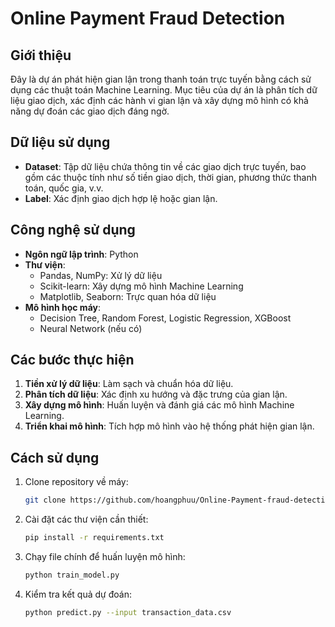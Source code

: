 # Online Payment Fraud Detection

## Giới thiệu
Đây là dự án phát hiện gian lận trong thanh toán trực tuyến bằng cách sử dụng các thuật toán Machine Learning. Mục tiêu của dự án là phân tích dữ liệu giao dịch, xác định các hành vi gian lận và xây dựng mô hình có khả năng dự đoán các giao dịch đáng ngờ.

## Dữ liệu sử dụng
- **Dataset**: Tập dữ liệu chứa thông tin về các giao dịch trực tuyến, bao gồm các thuộc tính như số tiền giao dịch, thời gian, phương thức thanh toán, quốc gia, v.v.
- **Label**: Xác định giao dịch hợp lệ hoặc gian lận.

## Công nghệ sử dụng
- **Ngôn ngữ lập trình**: Python
- **Thư viện**:
  - Pandas, NumPy: Xử lý dữ liệu
  - Scikit-learn: Xây dựng mô hình Machine Learning
  - Matplotlib, Seaborn: Trực quan hóa dữ liệu
- **Mô hình học máy**:
  - Decision Tree, Random Forest, Logistic Regression, XGBoost
  - Neural Network (nếu có)

## Các bước thực hiện
1. **Tiền xử lý dữ liệu**: Làm sạch và chuẩn hóa dữ liệu.
2. **Phân tích dữ liệu**: Xác định xu hướng và đặc trưng của gian lận.
3. **Xây dựng mô hình**: Huấn luyện và đánh giá các mô hình Machine Learning.
4. **Triển khai mô hình**: Tích hợp mô hình vào hệ thống phát hiện gian lận.

## Cách sử dụng
1. Clone repository về máy:
   ```sh
   git clone https://github.com/hoangphuu/Online-Payment-fraud-detection.git
   ```
2. Cài đặt các thư viện cần thiết:
   ```sh
   pip install -r requirements.txt
   ```
3. Chạy file chính để huấn luyện mô hình:
   ```sh
   python train_model.py
   ```
4. Kiểm tra kết quả dự đoán:
   ```sh
   python predict.py --input transaction_data.csv
   ```


